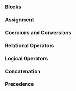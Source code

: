 ### Blocks

### Assignment

### Coercions and Conversions

### Relational Operators

### Logical Operators

### Concatenation

### Precedence
